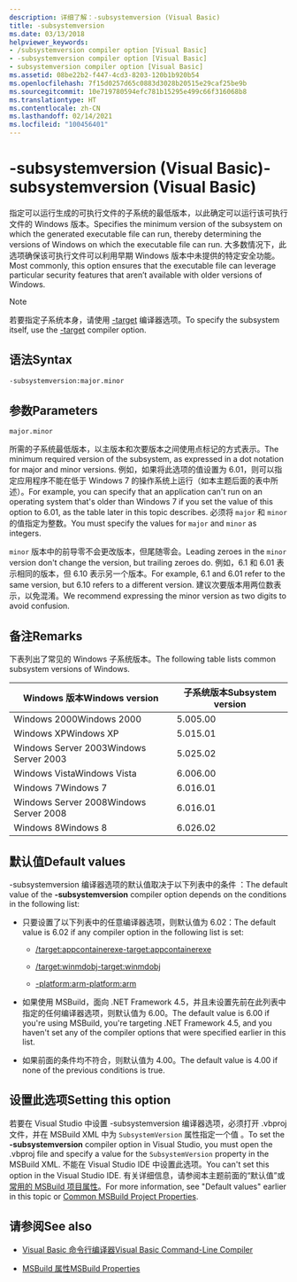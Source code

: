 ```yaml
---
description: 详细了解：-subsystemversion (Visual Basic)
title: -subsystemversion
ms.date: 03/13/2018
helpviewer_keywords:
- /subsystemversion compiler option [Visual Basic]
- -subsystemversion compiler option [Visual Basic]
- subsystemversion compiler option [Visual Basic]
ms.assetid: 08be22b2-f447-4cd3-8203-120b1b920b54
ms.openlocfilehash: 7f15d0257d65c0883d3028b20515e29caf25be9b
ms.sourcegitcommit: 10e719780594efc781b15295e499c66f316068b8
ms.translationtype: HT
ms.contentlocale: zh-CN
ms.lasthandoff: 02/14/2021
ms.locfileid: "100456401"
---
```

# <a name="-subsystemversion-visual-basic"></a><span data-ttu-id="294aa-103">-subsystemversion (Visual Basic)</span><span class="sxs-lookup"><span data-stu-id="294aa-103">-subsystemversion (Visual Basic)</span></span>

<span data-ttu-id="294aa-104">指定可以运行生成的可执行文件的子系统的最低版本，以此确定可以运行该可执行文件的 Windows 版本。</span><span class="sxs-lookup"><span data-stu-id="294aa-104">Specifies the minimum version of the subsystem on which the generated executable file can run, thereby determining the versions of Windows on which the executable file can run.</span></span> <span data-ttu-id="294aa-105">大多数情况下，此选项确保该可执行文件可以利用早期 Windows 版本中未提供的特定安全功能。</span><span class="sxs-lookup"><span data-stu-id="294aa-105">Most commonly, this option ensures that the executable file can leverage particular security features that aren’t available with older versions of Windows.</span></span>

> [!NOTE]
> <span data-ttu-id="294aa-106">若要指定子系统本身，请使用 [-target](../../../csharp/language-reference/compiler-options/target-compiler-option.md) 编译器选项。</span><span class="sxs-lookup"><span data-stu-id="294aa-106">To specify the subsystem itself, use the [-target](../../../csharp/language-reference/compiler-options/target-compiler-option.md) compiler option.</span></span>

## <a name="syntax"></a><span data-ttu-id="294aa-107">语法</span><span class="sxs-lookup"><span data-stu-id="294aa-107">Syntax</span></span>

```vb
-subsystemversion:major.minor
```

## <a name="parameters"></a><span data-ttu-id="294aa-108">参数</span><span class="sxs-lookup"><span data-stu-id="294aa-108">Parameters</span></span>

`major.minor`

<span data-ttu-id="294aa-109">所需的子系统最低版本，以主版本和次要版本之间使用点标记的方式表示。</span><span class="sxs-lookup"><span data-stu-id="294aa-109">The minimum required version of the subsystem, as expressed in a dot notation for major and minor versions.</span></span> <span data-ttu-id="294aa-110">例如，如果将此选项的值设置为 6.01，则可以指定应用程序不能在低于 Windows 7 的操作系统上运行（如本主题后面的表中所述）。</span><span class="sxs-lookup"><span data-stu-id="294aa-110">For example, you can specify that an application can't run on an operating system that's older than Windows 7 if you set the value of this option to 6.01, as the table later in this topic describes.</span></span> <span data-ttu-id="294aa-111">必须将 `major` 和 `minor` 的值指定为整数。</span><span class="sxs-lookup"><span data-stu-id="294aa-111">You must specify the values for `major` and `minor` as integers.</span></span>

<span data-ttu-id="294aa-112">`minor` 版本中的前导零不会更改版本，但尾随零会。</span><span class="sxs-lookup"><span data-stu-id="294aa-112">Leading zeroes in the `minor` version don't change the version, but trailing zeroes do.</span></span> <span data-ttu-id="294aa-113">例如，6.1 和 6.01 表示相同的版本，但 6.10 表示另一个版本。</span><span class="sxs-lookup"><span data-stu-id="294aa-113">For example, 6.1 and 6.01 refer to the same version, but 6.10 refers to a different version.</span></span> <span data-ttu-id="294aa-114">建议次要版本用两位数表示，以免混淆。</span><span class="sxs-lookup"><span data-stu-id="294aa-114">We recommend expressing the minor version as two digits to avoid confusion.</span></span>

## <a name="remarks"></a><span data-ttu-id="294aa-115">备注</span><span class="sxs-lookup"><span data-stu-id="294aa-115">Remarks</span></span>

<span data-ttu-id="294aa-116">下表列出了常见的 Windows 子系统版本。</span><span class="sxs-lookup"><span data-stu-id="294aa-116">The following table lists common subsystem versions of Windows.</span></span>

|<span data-ttu-id="294aa-117">Windows 版本</span><span class="sxs-lookup"><span data-stu-id="294aa-117">Windows version</span></span>|<span data-ttu-id="294aa-118">子系统版本</span><span class="sxs-lookup"><span data-stu-id="294aa-118">Subsystem version</span></span>|
|---------------------|-----------------------|
|<span data-ttu-id="294aa-119">Windows 2000</span><span class="sxs-lookup"><span data-stu-id="294aa-119">Windows 2000</span></span>|<span data-ttu-id="294aa-120">5.00</span><span class="sxs-lookup"><span data-stu-id="294aa-120">5.00</span></span>|
|<span data-ttu-id="294aa-121">Windows XP</span><span class="sxs-lookup"><span data-stu-id="294aa-121">Windows XP</span></span>|<span data-ttu-id="294aa-122">5.01</span><span class="sxs-lookup"><span data-stu-id="294aa-122">5.01</span></span>|
|<span data-ttu-id="294aa-123">Windows Server 2003</span><span class="sxs-lookup"><span data-stu-id="294aa-123">Windows Server 2003</span></span>|<span data-ttu-id="294aa-124">5.02</span><span class="sxs-lookup"><span data-stu-id="294aa-124">5.02</span></span>|
|<span data-ttu-id="294aa-125">Windows Vista</span><span class="sxs-lookup"><span data-stu-id="294aa-125">Windows Vista</span></span>|<span data-ttu-id="294aa-126">6.00</span><span class="sxs-lookup"><span data-stu-id="294aa-126">6.00</span></span>|
|<span data-ttu-id="294aa-127">Windows 7</span><span class="sxs-lookup"><span data-stu-id="294aa-127">Windows 7</span></span>|<span data-ttu-id="294aa-128">6.01</span><span class="sxs-lookup"><span data-stu-id="294aa-128">6.01</span></span>|
|<span data-ttu-id="294aa-129">Windows Server 2008</span><span class="sxs-lookup"><span data-stu-id="294aa-129">Windows Server 2008</span></span>|<span data-ttu-id="294aa-130">6.01</span><span class="sxs-lookup"><span data-stu-id="294aa-130">6.01</span></span>|
|<span data-ttu-id="294aa-131">Windows 8</span><span class="sxs-lookup"><span data-stu-id="294aa-131">Windows 8</span></span>|<span data-ttu-id="294aa-132">6.02</span><span class="sxs-lookup"><span data-stu-id="294aa-132">6.02</span></span>|

## <a name="default-values"></a><span data-ttu-id="294aa-133">默认值</span><span class="sxs-lookup"><span data-stu-id="294aa-133">Default values</span></span>

<span data-ttu-id="294aa-134">-subsystemversion 编译器选项的默认值取决于以下列表中的条件  ：</span><span class="sxs-lookup"><span data-stu-id="294aa-134">The default value of the **-subsystemversion** compiler option depends on the conditions in the following list:</span></span>

- <span data-ttu-id="294aa-135">只要设置了以下列表中的任意编译器选项，则默认值为 6.02：</span><span class="sxs-lookup"><span data-stu-id="294aa-135">The default value is 6.02 if any compiler option in the following list is set:</span></span>

  - [<span data-ttu-id="294aa-136">/target:appcontainerexe</span><span class="sxs-lookup"><span data-stu-id="294aa-136">-target:appcontainerexe</span></span>](target.md)

  - [<span data-ttu-id="294aa-137">/target:winmdobj</span><span class="sxs-lookup"><span data-stu-id="294aa-137">-target:winmdobj</span></span>](target.md)

  - [<span data-ttu-id="294aa-138">-platform:arm</span><span class="sxs-lookup"><span data-stu-id="294aa-138">-platform:arm</span></span>](platform.md)

- <span data-ttu-id="294aa-139">如果使用 MSBuild，面向 .NET Framework 4.5，并且未设置先前在此列表中指定的任何编译器选项，则默认值为 6.00。</span><span class="sxs-lookup"><span data-stu-id="294aa-139">The default value is 6.00 if you're using MSBuild, you're targeting .NET Framework 4.5, and you haven't set any of the compiler options that were specified earlier in this list.</span></span>

- <span data-ttu-id="294aa-140">如果前面的条件均不符合，则默认值为 4.00。</span><span class="sxs-lookup"><span data-stu-id="294aa-140">The default value is 4.00 if none of the previous conditions is true.</span></span>

## <a name="setting-this-option"></a><span data-ttu-id="294aa-141">设置此选项</span><span class="sxs-lookup"><span data-stu-id="294aa-141">Setting this option</span></span>

<span data-ttu-id="294aa-142">若要在 Visual Studio 中设置 -subsystemversion 编译器选项，必须打开 .vbproj 文件，并在 MSBuild XML 中为 `SubsystemVersion` 属性指定一个值  。</span><span class="sxs-lookup"><span data-stu-id="294aa-142">To set the **-subsystemversion** compiler option in Visual Studio, you must open the .vbproj file and specify a value for the `SubsystemVersion` property in the MSBuild XML.</span></span> <span data-ttu-id="294aa-143">不能在 Visual Studio IDE 中设置此选项。</span><span class="sxs-lookup"><span data-stu-id="294aa-143">You can't set this option in the Visual Studio IDE.</span></span> <span data-ttu-id="294aa-144">有关详细信息，请参阅本主题前面的“默认值”或[常用的 MSBuild 项目属性](/visualstudio/msbuild/common-msbuild-project-properties)。</span><span class="sxs-lookup"><span data-stu-id="294aa-144">For more information, see "Default values" earlier in this topic or [Common MSBuild Project Properties](/visualstudio/msbuild/common-msbuild-project-properties).</span></span>

## <a name="see-also"></a><span data-ttu-id="294aa-145">请参阅</span><span class="sxs-lookup"><span data-stu-id="294aa-145">See also</span></span>

- [<span data-ttu-id="294aa-146">Visual Basic 命令行编译器</span><span class="sxs-lookup"><span data-stu-id="294aa-146">Visual Basic Command-Line Compiler</span></span>](index.md)

- [<span data-ttu-id="294aa-147">MSBuild 属性</span><span class="sxs-lookup"><span data-stu-id="294aa-147">MSBuild Properties</span></span>](/visualstudio/msbuild/msbuild-properties)
